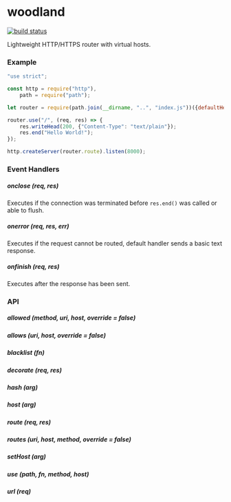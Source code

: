 # woodland

[![build status](https://secure.travis-ci.org/avoidwork/woodland.svg)](http://travis-ci.org/avoidwork/woodland)

Lightweight HTTP/HTTPS router with virtual hosts.

### Example

```javascript
"use strict";

const http = require("http"),
	path = require("path");

let router = require(path.join(__dirname, "..", "index.js"))({defaultHeaders: {"Cache-Control": "no-cache"}});

router.use("/", (req, res) => {
	res.writeHead(200, {"Content-Type": "text/plain"});
	res.end("Hello World!");
});

http.createServer(router.route).listen(8000);
```

### Event Handlers
##### onclose (req, res)
Executes if the connection was terminated before `res.end()` was called or able to flush.

##### onerror (req, res, err)
Executes if the request cannot be routed, default handler sends a basic text response.

##### onfinish (req, res)
Executes after the response has been sent.

### API

##### allowed (method, uri, host, override = false)

##### allows (uri, host, override = false)

##### blacklist (fn)

##### decorate (req, res)

##### hash (arg)

##### host (arg)

##### route (req, res)

##### routes (uri, host, method, override = false)

##### setHost (arg)

##### use (path, fn, method, host)

##### url (req)